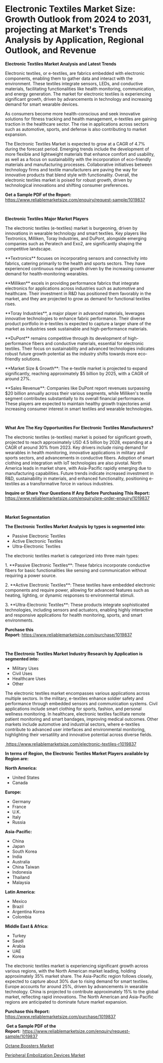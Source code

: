 <p><h1>Electronic Textiles Market Size: Growth Outlook from 2024 to 2031, projecting at Market's Trends Analysis by Application, Regional Outlook, and Revenue</h1></p><p><strong>Electronic Textiles Market Analysis and Latest Trends</strong></p>
<p><p>Electronic textiles, or e-textiles, are fabrics embedded with electronic components, enabling them to gather data and interact with the environment. These textiles integrate sensors, LEDs, and conductive materials, facilitating functionalities like health monitoring, communication, and energy generation. The market for electronic textiles is experiencing significant growth, driven by advancements in technology and increasing demand for smart wearable devices. </p><p>As consumers become more health-conscious and seek innovative solutions for fitness tracking and health management, e-textiles are gaining traction in the healthcare sector. The rise in applications across sectors such as automotive, sports, and defense is also contributing to market expansion. </p><p>The Electronic Textiles Market is expected to grow at a CAGR of 4.7% during the forecast period. Emerging trends include the development of more flexible and lightweight materials that enhance comfort and usability, as well as a focus on sustainability with the incorporation of eco-friendly materials and manufacturing processes. Collaborative initiatives between technology firms and textile manufacturers are paving the way for innovative products that blend style with functionality. Overall, the electronic textiles market is poised for robust growth, driven by technological innovations and shifting consumer preferences.</p></p>
<p><strong>Get a Sample PDF of the Report:&nbsp;</strong> <a href="https://www.reliablemarketsize.com/enquiry/request-sample/1019837?utm_campaign=1105&utm_medium=2&utm_source=Github&utm_content=ia&utm_term=09112024&utm_id=electronic-textiles">https://www.reliablemarketsize.com/enquiry/request-sample/1019837</a></p>
<p>&nbsp;</p>
<p><strong>Electronic Textiles Major Market Players</strong></p>
<p><p>The electronic textiles (e-textiles) market is burgeoning, driven by innovations in wearable technology and smart textiles. Key players like Textronics, Milliken, Toray Industries, and DuPont, alongside emerging companies such as Peratech and Exo2, are significantly shaping the competitive landscape.</p><p>**Textronics** focuses on incorporating sensors and connectivity into fabrics, catering primarily to the health and sports sectors. They have experienced continuous market growth driven by the increasing consumer demand for health-monitoring wearables. </p><p>**Milliken** excels in providing performance fabrics that integrate electronics for applications across industries such as automotive and healthcare. Their investment in R&D has positioned them favorably in the market, and they are projected to grow as demand for functional textiles rises. </p><p>**Toray Industries**, a major player in advanced materials, leverages innovative technologies to enhance fabric performance. Their diverse product portfolio in e-textiles is expected to capture a larger share of the market as industries seek sustainable and high-performance materials. </p><p>**DuPont** remains competitive through its development of high-performance fibers and conductive materials, essential for electronic textiles. Their focus on sustainability and advanced technologies indicates robust future growth potential as the industry shifts towards more eco-friendly solutions.</p><p>**Market Size & Growth**: The e-textile market is projected to expand significantly, reaching approximately $5 billion by 2025, with a CAGR of around 27%. </p><p>**Sales Revenue**: Companies like DuPont report revenues surpassing $20 billion annually across their various segments, while Milliken's textile segment contributes substantially to its overall financial performance. These players are expected to maintain healthy growth trajectories amid increasing consumer interest in smart textiles and wearable technologies.</p></p>
<p>&nbsp;</p>
<p><strong>What Are The Key Opportunities For Electronic Textiles Manufacturers?</strong></p>
<p><p>The electronic textiles (e-textiles) market is poised for significant growth, projected to reach approximately USD 4.5 billion by 2028, expanding at a CAGR of around 30% from 2023. Key drivers include rising demand for wearables in health monitoring, innovative applications in military and sports sectors, and advancements in conductive fibers. Adoption of smart clothing and integration with IoT technologies are also pivotal. North America leads in market share, with Asia-Pacific rapidly emerging due to manufacturing capabilities. Future trends indicate increased investment in R&D, sustainability in materials, and enhanced functionality, positioning e-textiles as a transformative force in various industries.</p></p>
<p><strong>Inquire or Share Your Questions If Any Before Purchasing This Report:</strong> <a href="https://www.reliablemarketsize.com/enquiry/pre-order-enquiry/1019837?utm_campaign=1105&utm_medium=2&utm_source=Github&utm_content=ia&utm_term=09112024&utm_id=electronic-textiles">https://www.reliablemarketsize.com/enquiry/pre-order-enquiry/1019837</a></p>
<p>&nbsp;</p>
<p><strong>Market Segmentation</strong></p>
<p><strong>The Electronic Textiles Market Analysis by types is segmented into:</strong></p>
<p><ul><li>Passive Electronic Textiles</li><li>Active Electronic Textiles</li><li>Ultra-Electronic Textiles</li></ul></p>
<p><p>The electronic textiles market is categorized into three main types: </p><p>1. **Passive Electronic Textiles**: These fabrics incorporate conductive fibers for basic functionalities like sensing and communication without requiring a power source. </p><p>2. **Active Electronic Textiles**: These textiles have embedded electronic components and require power, allowing for advanced features such as heating, lighting, or dynamic responses to environmental stimuli.</p><p>3. **Ultra-Electronic Textiles**: These products integrate sophisticated technologies, including sensors and actuators, enabling highly interactive and responsive applications for health monitoring, sports, and smart environments.</p></p>
<p><strong>Purchase this Report:&nbsp;</strong><a href="https://www.reliablemarketsize.com/purchase/1019837?utm_campaign=1105&utm_medium=2&utm_source=Github&utm_content=ia&utm_term=09112024&utm_id=electronic-textiles">https://www.reliablemarketsize.com/purchase/1019837</a></p>
<p>&nbsp;</p>
<p><strong>The Electronic Textiles Market Industry Research by Application is segmented into:</strong></p>
<p><ul><li>Military Uses</li><li>Civil Uses</li><li>Healthcare Uses</li><li>Other</li></ul></p>
<p><p>The electronic textiles market encompasses various applications across multiple sectors. In the military, e-textiles enhance soldier safety and performance through embedded sensors and communication systems. Civil applications include smart clothing for sports, fashion, and personal wellness monitoring. In healthcare, electronic textiles facilitate remote patient monitoring and smart bandages, improving medical outcomes. Other markets include automotive and industrial sectors, where e-textiles contribute to advanced user interfaces and environmental monitoring, highlighting their versatility and innovative potential across diverse fields.</p></p>
<p><a href="https://www.reliablemarketsize.com/electronic-textiles-r1019837?utm_campaign=1105&utm_medium=2&utm_source=Github&utm_content=ia&utm_term=09112024&utm_id=electronic-textiles">&nbsp;https://www.reliablemarketsize.com/electronic-textiles-r1019837</a></p>
<p><strong>In terms of Region, the Electronic Textiles Market Players available by Region are:</strong></p>
<p>
    <p> <strong> North America: </strong>
        <ul>
            <li>United States</li>
            <li>Canada</li>
        </ul>
        </p> 
    <p> <strong> Europe: </strong>
        <ul>
            <li>Germany</li>
            <li>France</li>
            <li>U.K.</li>
            <li>Italy</li>
            <li>Russia</li>
        </ul>
        </p> 
    <p> <strong> Asia-Pacific: </strong>
        <ul>
            <li>China</li>
            <li>Japan</li>
            <li>South Korea</li>
            <li>India</li>
            <li>Australia</li>
            <li>China Taiwan</li>
            <li>Indonesia</li>
            <li>Thailand</li>
            <li>Malaysia</li>
        </ul>
        </p> 
    <p> <strong> Latin America: </strong>
        <ul>
            <li>Mexico</li>
            <li>Brazil</li>
            <li>Argentina Korea</li>
            <li>Colombia</li>
        </ul>
        </p> 
    <p> <strong> Middle East & Africa: </strong>
        <ul>
            <li>Turkey</li>
            <li>Saudi</li>
            <li>Arabia</li>
            <li>UAE</li>
            <li>Korea</li>
        </ul>
    </p>
    </p>
<p><p>The electronic textiles market is experiencing significant growth across various regions, with the North American market leading, holding approximately 35% market share. The Asia-Pacific region follows closely, expected to capture about 30% due to rising demand for smart textiles. Europe accounts for around 25%, driven by advancements in wearable technology. China is projected to contribute approximately 15% to the global market, reflecting rapid innovations. The North American and Asia-Pacific regions are anticipated to dominate future market expansion.</p></p>
<p><strong>Purchase this Report: </strong><a href="https://www.reliablemarketsize.com/purchase/1019837?utm_campaign=1105&utm_medium=2&utm_source=Github&utm_content=ia&utm_term=09112024&utm_id=electronic-textiles">https://www.reliablemarketsize.com/purchase/1019837</a></p>
<p>&nbsp;<strong>Get a Sample PDF of the Report:&nbsp;&nbsp;</strong><a href="https://www.reliablemarketsize.com/enquiry/request-sample/1019837?utm_campaign=1105&utm_medium=2&utm_source=Github&utm_content=ia&utm_term=09112024&utm_id=electronic-textiles">https://www.reliablemarketsize.com/enquiry/request-sample/1019837</a></p>
<p><strong></strong></p>
<p><p><a href="https://github.com/NorbertYates/Market-Research-Report-List-7/blob/main/octane-boosters-market.md?utm_campaign=1105&utm_medium=2&utm_source=Github&utm_content=ia&utm_term=09112024&utm_id=electronic-textiles">Octane Boosters Market</a></p><p><a href="https://issuu.com/reportprime-2/docs/peripheral-embolization-devices-mar_6a00ca43924838?utm_campaign=1105&utm_medium=2&utm_source=Github&utm_content=ia&utm_term=09112024&utm_id=electronic-textiles">Peripheral Embolization Devices Market</a></p></p>